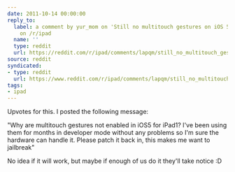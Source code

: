```yaml
---
date: 2011-10-14 00:00:00
reply_to:
  label: a comment by yur_mom on 'Still no multitouch gestures on iOS 5 for iPad 1?'
    on /r/ipad
  name: ''
  type: reddit
  url: https://reddit.com/r/ipad/comments/lapqm/still_no_multitouch_gestures_on_ios_5_for_ipad_1/c2r8rbr/
source: reddit
syndicated:
- type: reddit
  url: https://www.reddit.com/r/ipad/comments/lapqm/still_no_multitouch_gestures_on_ios_5_for_ipad_1/c2raanx/
tags:
- ipad
---
```


Upvotes for this. I posted the following message:

"Why are multitouch gestures not enabled in iOS5 for iPad1? I've been using them for months in developer mode without any problems so I'm sure the hardware can handle it. Please patch it back in, this makes me want to jailbreak"

No idea if it will work, but maybe if enough of us do it they'll take notice :D